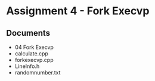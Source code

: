 # Assignment 4 - Fork Execvp

## Documents
- 04 Fork Execvp
- calculate.cpp
- forkexecvp.cpp
- LineInfo.h
- randomnumber.txt
